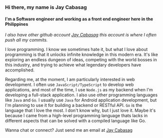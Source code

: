 ### Hi there, my name is Jay Cabasag

#### I'm a Software engineer and working as a front end engineer here in the Philippines
_I also have other github account [Jay Cabasag](https://github.com/JayCabasag99) this account is where I often push all my commits._

I love programming. I know we sometimes hate it, but what I love about programming is that it unlocks infinite knowledge in this modern era. It's like exploring an endless dungeon of ideas, competing with the world bosses in this industry, and trying to achieve what legendary developers have accomplished.

Regarding me, at the moment, I am particularly interested in web development. I often use `JavaScript/TypeScript` to develop web applications, and most of the time, I use `Node.js` as my backend when I'm developing a full-stack application. I also use other programming languages like `Java` and `Go`. I usually use `Java` for Android application development, but I'm planning to use it for building a backend or RESTful API. `Go` is the language that I love the most. I don't know why, but I just love it. Maybe it's because I came from a high-level programming language thats lacks in different aspects that can be solved with a compiled language like Go.

Wanna chat or connect? Just send me an email at [Jay Cabasag](https://mail.google.com/mail/?view=cm&to=jaycabasag1999@gmail.com)
